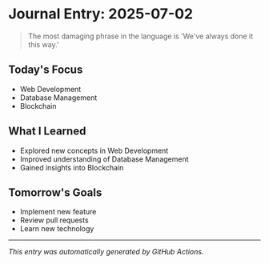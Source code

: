 # Journal Entry: 2025-07-02

> The most damaging phrase in the language is 'We've always done it this way.'

## Today's Focus
- Web Development
- Database Management
- Blockchain

## What I Learned
- Explored new concepts in Web Development
- Improved understanding of Database Management
- Gained insights into Blockchain

## Tomorrow's Goals
- Implement new feature
- Review pull requests
- Learn new technology

---
*This entry was automatically generated by GitHub Actions.*
